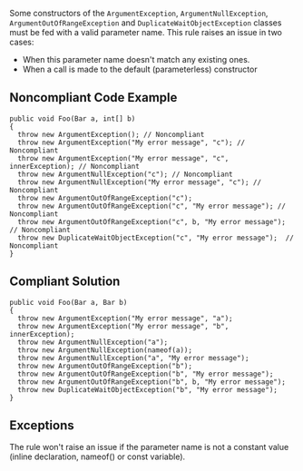 
Some constructors of the `ArgumentException`, `ArgumentNullException`, `ArgumentOutOfRangeException` and `DuplicateWaitObjectException` classes must be fed with a valid parameter name. This rule raises an issue in two cases:

- When this parameter name doesn't match any existing ones.
- When a call is made to the default (parameterless) constructor


## Noncompliant Code Example


    public void Foo(Bar a, int[] b)
    {
      throw new ArgumentException(); // Noncompliant
      throw new ArgumentException("My error message", "c"); // Noncompliant
      throw new ArgumentException("My error message", "c", innerException); // Noncompliant
      throw new ArgumentNullException("c"); // Noncompliant
      throw new ArgumentNullException("My error message", "c"); // Noncompliant
      throw new ArgumentOutOfRangeException("c");
      throw new ArgumentOutOfRangeException("c", "My error message"); // Noncompliant
      throw new ArgumentOutOfRangeException("c", b, "My error message"); // Noncompliant
      throw new DuplicateWaitObjectException("c", "My error message");  // Noncompliant
    }


## Compliant Solution


    public void Foo(Bar a, Bar b)
    {
      throw new ArgumentException("My error message", "a");
      throw new ArgumentException("My error message", "b", innerException);
      throw new ArgumentNullException("a");
      throw new ArgumentNullException(nameof(a));
      throw new ArgumentNullException("a", "My error message");
      throw new ArgumentOutOfRangeException("b");
      throw new ArgumentOutOfRangeException("b", "My error message");
      throw new ArgumentOutOfRangeException("b", b, "My error message");
      throw new DuplicateWaitObjectException("b", "My error message");
    }


## Exceptions

The rule won't raise an issue if the parameter name is not a constant value (inline declaration, nameof() or const variable).

